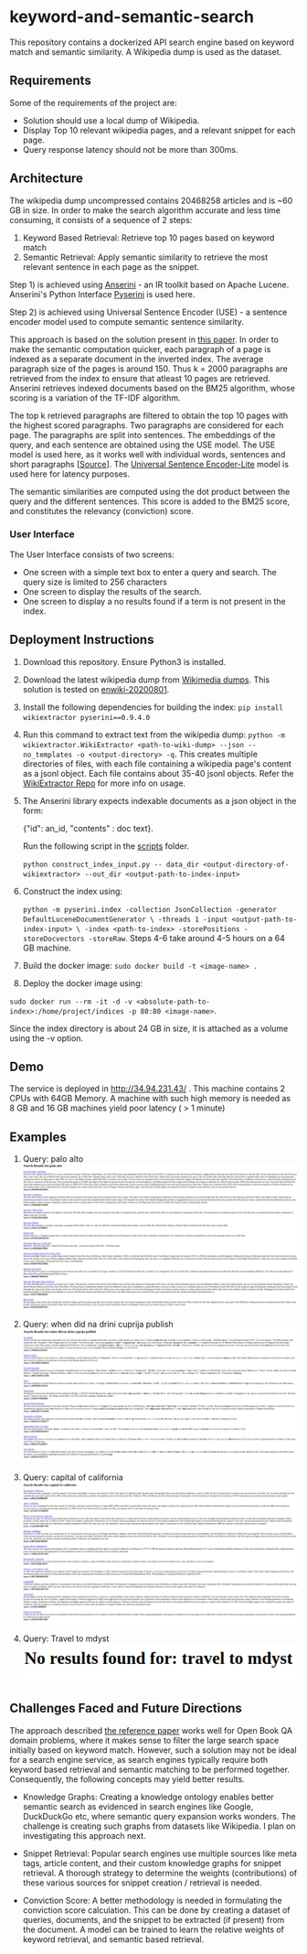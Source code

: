 # keyword-and-semantic-search

This repository contains a dockerized API search engine based on keyword match and semantic similarity.
A Wikipedia dump is used as the dataset.

## Requirements
Some of the requirements of the project are:

- Solution should use a local dump of Wikipedia.
- Display Top 10 relevant wikipedia pages, and a relevant snippet for each page.
- Query response latency should not be more than 300ms.

## Architecture
The wikipedia dump uncompressed contains 20468258 articles and is ~60 GB in size. 
In order to make the search algorithm accurate and less time consuming, it consists of a sequence of 2 steps:

1) Keyword Based Retrieval: Retrieve top 10 pages based on keyword match
2) Semantic Retrieval: Apply semantic similarity to retrieve the most relevant sentence in each page as the snippet.

Step 1) is achieved using [Anserini](https://github.com/castorini/anserini) - an IR toolkit based on Apache Lucene.
Anserini's Python Interface [Pyserini](https://github.com/castorini/pyserini) is used here.

Step 2) is achieved using Universal Sentence Encoder (USE) - a sentence encoder model used
to compute semantic sentence similarity.

This approach is based on the solution present in [this paper](https://arxiv.org/pdf/1902.01718.pdf).
In order to make the semantic computation quicker, each paragraph of a page
is indexed as a separate document in the inverted index. 
The average paragraph size of the pages is around 150.
Thus k = 2000 paragraphs are retrieved from the index to ensure that atleast 10 pages are retrieved. 
Anserini retrieves indexed documents based on the BM25 algorithm, whose scoring 
is a variation of the TF-IDF algorithm.

The top k retrieved paragraphs are filtered to obtain the top 10 pages with the highest scored
paragraphs. Two paragraphs are considered for each page. The paragraphs are split
into sentences. The embeddings of the query, and each sentence are obtained using the USE model. 
The USE model is used here, as it works well with individual words, sentences and short paragraphs [[Source](https://www.tensorflow.org/hub/tutorials/semantic_similarity_with_tf_hub_universal_encoder)].
The [Universal Sentence Encoder-Lite](https://tfhub.dev/google/universal-sentence-encoder-lite/2) model is used here for latency purposes.

The semantic similarities are computed using the dot product between the query and the different sentences.
This score is added to the BM25 score, and constitutes the relevancy (conviction) score.

### User Interface
The User Interface consists of two screens:
- One screen with a simple text box to enter a query and search. The query size is limited to 256 characters
- One screen to display the results of the search.
- One screen to display a no results found if a term is not present in the index.

## Deployment Instructions
1. Download this repository. Ensure Python3 is installed.

2. Download the latest wikipedia dump from [Wikimedia dumps](http://dumps.wikimedia.org/).
This solution is tested on [enwiki-20200801](https://dumps.wikimedia.org/enwiki/20200801/enwiki-20200801-pages-articles-multistream.xml.bz2).

3. Install the following dependencies for building the index:
`pip install wikiextractor pyserini==0.9.4.0`

4. Run this command to extract text from the wikipedia dump:
`python -m wikiextractor.WikiExtractor <path-to-wiki-dump> --json
--no_templates -o <output-directory> -q`. This creates multiple directories
of files, with each file containing a wikipedia page's content as a jsonl object.
Each file contains about 35-40 jsonl objects. Refer the [WikiExtractor Repo](https://github.com/attardi/wikiextractor)
for more info on usage.

5. The Anserini library expects indexable documents as a json object in the form:

    {"id": an_id,
     "contents" : doc text}.
     
     Run the following script in the [scripts](scripts) folder.
      
     `python construct_index_input.py -- data_dir <output-directory-of-wikiextractor> --out_dir <output-path-to-index-input>`
 
6. Construct the index using:

    `python -m pyserini.index -collection JsonCollection -generator DefaultLuceneDocumentGenerator \
 -threads 1 -input <output-path-to-index-input> \
 -index <path-to-index> -storePositions -storeDocvectors -storeRaw`.
 Steps 4-6 take around 4-5 hours on a 64 GB machine.

7. Build the docker image: `sudo docker build -t <image-name> .`

8. Deploy the docker image using: 

`sudo docker run --rm -it -d -v <absolute-path-to-index>:/home/project/indices -p 80:80 <image-name>`.

Since the index directory is about 24 GB in size, it is attached as a volume using the -v option.

## Demo
The service is deployed in http://34.94.231.43/ .
This machine contains 2 CPUs with 64GB Memory. A machine with
such high memory is needed as 8 GB and 16 GB machines yield poor latency ( > 1 minute)


## Examples

1. Query: palo alto
![Palo Alto](images/palo-alto.png)

2. Query: when did na drini cuprija publish
![na drini cuprija](images/na-drini.png)

3. Query: capital of california
![sacramento](images/sacramento.png)

4. Query: Travel to mdyst
![mdyst](images/travel-to-mdyst.png)

## Challenges Faced and Future Directions
The approach described [the reference paper](https://arxiv.org/pdf/1902.01718.pdf) works well for Open Book QA domain problems, where it makes
sense to filter the large search space initially based on keyword match.
However, such a solution may not be ideal for a search engine service, 
as search engines typically require both keyword based retrieval and semantic matching
to be performed together. Consequently, the following concepts may yield better results.

- Knowledge Graphs: Creating a knowledge ontology enables better semantic search
as evidenced in search engines like Google, DuckDuckGo etc, where semantic query expansion works wonders.
The challenge is creating such graphs from datasets like Wikipedia.
I plan on investigating this approach next.

- Snippet Retrieval: Popular search engines use multiple sources like meta tags, article content, and 
their custom knowledge graphs for snippet retrieval. 
A thorough strategy to determine the weights (contributions) of these various sources 
for snippet creation / retrieval is needed.

- Conviction Score: A better methodology is needed in formulating the 
conviction score calculation. This can be done by creating a dataset
of queries, documents, and the snippet to be extracted (if present) from
the document. A model can be trained to learn the relative weights of
keyword retrieval, and semantic based retrieval.
